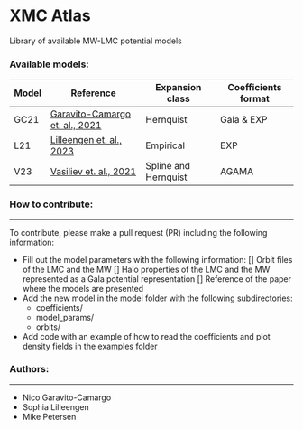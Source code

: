 # XMC Atlas

Library of available MW-LMC potential models

### Available models:

| Model | Reference |  Expansion class | Coefficients format | 
--------| ----------|------------------| --------------------|
| GC21 |  [Garavito-Camargo et. al., 2021](https://ui.adsabs.harvard.edu/abs/2021ApJ...919..109G/abstract)  | Hernquist | Gala & EXP |
| L21  |  [Lilleengen et. al., 2023](https://ui.adsabs.harvard.edu/abs/2023MNRAS.518..774L/abstract)   | Empirical | EXP |
| V23  |  [Vasiliev et. al., 2021](https://ui.adsabs.harvard.edu/abs/2021MNRAS.501.2279V/abstract)  | Spline and Hernquist | AGAMA |  




### How to contribute:
----------------------- 
To contribute, please make a pull request (PR) including the following information:

- Fill out the model parameters with the following information:
  [] Orbit files of the LMC and the MW
  [] Halo properties of the LMC and the MW represented as a Gala potential representation
  [] Reference of the paper where the models are presented
- Add the new model in the model folder with the following subdirectories:
  - coefficients/
  - model_params/
  - orbits/
- Add code with an example of how to read the coefficients and plot density fields in the examples folder


### Authors:
-------------

- Nico Garavito-Camargo
- Sophia Lilleengen
- Mike Petersen
